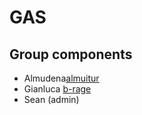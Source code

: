 # GAS

## Group components

- Almudena[almuitur](https://github.com/almuitur)
- Gianluca  [b-rage](https://github.com/b-rage)
- Sean (admin)